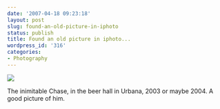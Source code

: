 ```yaml
---
date: '2007-04-18 09:23:18'
layout: post
slug: found-an-old-picture-in-iphoto
status: publish
title: Found an old picture in iphoto...
wordpress_id: '316'
categories:
- Photography
---
```



![](http://www.phfactor.net/wp-pics/chase-beer.JPG)


The inimitable Chase, in the beer hall in Urbana, 2003 or maybe 2004. A good picture of him.
